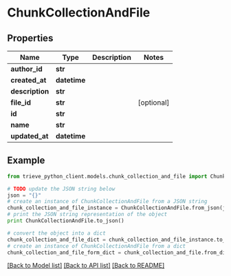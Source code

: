 # ChunkCollectionAndFile


## Properties

Name | Type | Description | Notes
------------ | ------------- | ------------- | -------------
**author_id** | **str** |  | 
**created_at** | **datetime** |  | 
**description** | **str** |  | 
**file_id** | **str** |  | [optional] 
**id** | **str** |  | 
**name** | **str** |  | 
**updated_at** | **datetime** |  | 

## Example

```python
from trieve_python_client.models.chunk_collection_and_file import ChunkCollectionAndFile

# TODO update the JSON string below
json = "{}"
# create an instance of ChunkCollectionAndFile from a JSON string
chunk_collection_and_file_instance = ChunkCollectionAndFile.from_json(json)
# print the JSON string representation of the object
print ChunkCollectionAndFile.to_json()

# convert the object into a dict
chunk_collection_and_file_dict = chunk_collection_and_file_instance.to_dict()
# create an instance of ChunkCollectionAndFile from a dict
chunk_collection_and_file_form_dict = chunk_collection_and_file.from_dict(chunk_collection_and_file_dict)
```
[[Back to Model list]](../README.md#documentation-for-models) [[Back to API list]](../README.md#documentation-for-api-endpoints) [[Back to README]](../README.md)


